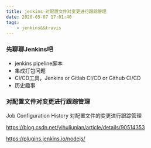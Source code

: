 ```yaml
---
title: jenkins-对配置文件对变更进行跟踪管理
date: 2020-05-07 17:01:40
tags:
    - jenkins&&travis
---
```


### 先聊聊Jenkins吧
- jenkins pipeline脚本
- 集成打包问题
- CI/CD工具，Jenkins or Gitlab CI/CD or Github CI/CD
- 历史趣事



### 对配置文件对变更进行跟踪管理
Job Configuration History
对配置文件的变更进行跟踪管理



https://blog.csdn.net/yihuliunian/article/details/90514353






https://plugins.jenkins.io/nodejs/